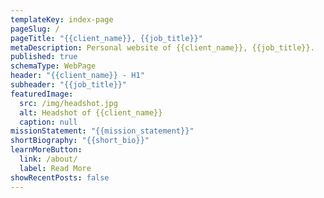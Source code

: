 ```yaml
---
templateKey: index-page
pageSlug: /
pageTitle: "{{client_name}}, {{job_title}}"
metaDescription: Personal website of {{client_name}}, {{job_title}}.
published: true
schemaType: WebPage
header: "{{client_name}} - H1"
subheader: "{{job_title}}"
featuredImage:
  src: /img/headshot.jpg
  alt: Headshot of {{client_name}}
  caption: null
missionStatement: "{{mission_statement}}"
shortBiography: "{{short_bio}}"
learnMoreButton:
  link: /about/
  label: Read More
showRecentPosts: false
---
```

